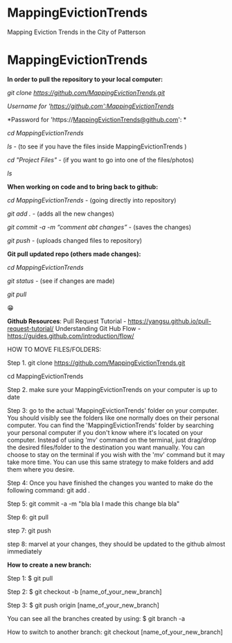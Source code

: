 # MappingEvictionTrends
Mapping Eviction Trends in the City of Patterson
# MappingEvictionTrends


**In order to pull the repository to your local computer:**

*git clone https://github.com/MappingEvictionTrends.git*

*Username for 'https://github.com':MappingEvictionTrends*

*Password for 'https://MappingEvictionTrends@github.com': *

*cd MappingEvictionTrends*

*ls* - (to see if you have the files inside MappingEvictionTrends
)

*cd "Project Files"* - (if you want to go into one of the files/photos)

*ls*

**When working on code and to bring back to github:**

*cd MappingEvictionTrends* - (going directly into repository)

*git add .* - (adds all the new changes)

*git commit -a -m “comment abt changes”* - (saves the changes)

*git push* - (uploads changed files to repository)

**Git pull updated repo (others made changes):**

*cd MappingEvictionTrends*

*git status* - (see if changes are made)

*git pull*

:grin:

**Github Resources**:
Pull Request Tutorial - https://yangsu.github.io/pull-request-tutorial/
Understanding Git Hub Flow - https://guides.github.com/introduction/flow/


HOW TO MOVE FILES/FOLDERS:

Step 1. git clone https://github.com/MappingEvictionTrends.git

cd MappingEvictionTrends


Step 2. make sure your MappingEvictionTrends on your computer is up to date

Step 3: go to the actual 'MappingEvictionTrends' folder on your computer. You should visibly see the folders like one normally does on their personal computer. You can find the 'MappingEvictionTrends' folder by searching your personal computer if you don't know where it's located on your computer. Instead of using 'mv' command on the terminal, just drag/drop the desired files/folder to the destination you want manually. You can choose to stay on the terminal if you wish with the 'mv' command but it may take more time. You can use this same strategy to make folders and add them where you desire.

Step 4: Once you have finished the changes you wanted to make do the following command:
git add .

Step 5: git commit -a -m "bla bla I made this change bla bla"

Step 6: git pull

step 7: git push

step 8: marvel at your changes, they should be updated to the github almost immediately

**How to create a new branch:**

Step 1: $ git pull

Step 2: $ git checkout -b [name_of_your_new_branch]

Step 3: $ git push origin [name_of_your_new_branch]

You can see all the branches created by using: $ git branch -a

How to switch to another branch: git checkout [name_of_your_new_branch]
